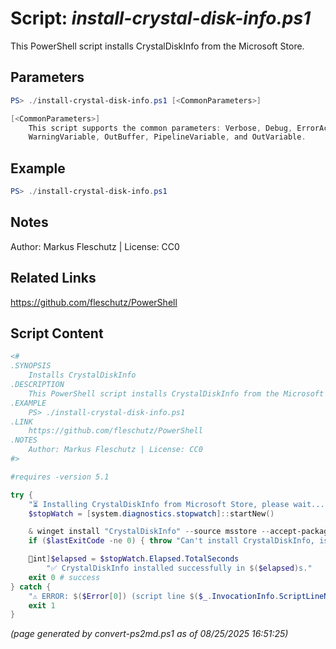 Script: *install-crystal-disk-info.ps1*
========================

This PowerShell script installs CrystalDiskInfo from the Microsoft Store.

Parameters
----------
```powershell
PS> ./install-crystal-disk-info.ps1 [<CommonParameters>]

[<CommonParameters>]
    This script supports the common parameters: Verbose, Debug, ErrorAction, ErrorVariable, WarningAction, 
    WarningVariable, OutBuffer, PipelineVariable, and OutVariable.
```

Example
-------
```powershell
PS> ./install-crystal-disk-info.ps1

```

Notes
-----
Author: Markus Fleschutz | License: CC0

Related Links
-------------
https://github.com/fleschutz/PowerShell

Script Content
--------------
```powershell
<#
.SYNOPSIS
	Installs CrystalDiskInfo
.DESCRIPTION
	This PowerShell script installs CrystalDiskInfo from the Microsoft Store.
.EXAMPLE
	PS> ./install-crystal-disk-info.ps1
.LINK
	https://github.com/fleschutz/PowerShell
.NOTES
	Author: Markus Fleschutz | License: CC0
#>

#requires -version 5.1

try {
	"⏳ Installing CrystalDiskInfo from Microsoft Store, please wait..."
	$stopWatch = [system.diagnostics.stopwatch]::startNew()

	& winget install "CrystalDiskInfo" --source msstore --accept-package-agreements --accept-source-agreements
	if ($lastExitCode -ne 0) { throw "Can't install CrystalDiskInfo, is it already installed?" }

	int]$elapsed = $stopWatch.Elapsed.TotalSeconds
        "✅ CrystalDiskInfo installed successfully in $($elapsed)s."
	exit 0 # success
} catch {
	"⚠️ ERROR: $($Error[0]) (script line $($_.InvocationInfo.ScriptLineNumber))"
	exit 1
}
```

*(page generated by convert-ps2md.ps1 as of 08/25/2025 16:51:25)*

